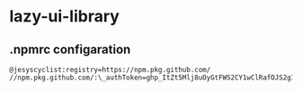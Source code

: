 # lazy-ui-library

## .npmrc configaration

```registry=https://registry.npmjs.org/
@jesyscyclist:registry=https://npm.pkg.github.com/
//npm.pkg.github.com/:\_authToken=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
```
